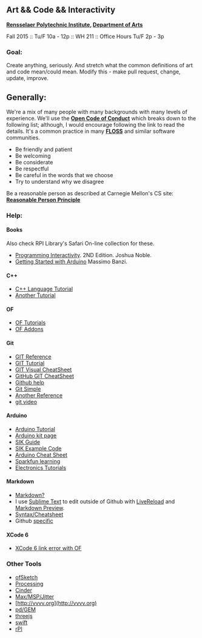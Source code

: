 ## Art && Code && Interactivity

__[Rensselaer Polytechnic Institute](http://www.rpi.edu), [Department of Arts](http://www.arts.rpi.edu)__

Fall 2015 :: Tu/F 10a - 12p :: WH 211 :: Office Hours Tu/F 2p - 3p

### Goal:
Create anything, seriously. And stretch what the common definitions of art and code mean/could mean. Modify this - make pull request, change, update, improve. 

## Generally:

We're a mix of many people with many backgrounds with many levels of experience. We'll use the __[Open Code of Conduct](http://todogroup.org/opencodeofconduct/)__ which breaks down to the following list; although, I would encourage following the link to read the details. It's a common practice in many __[FLOSS](https://en.wikipedia.org/wiki/Alternative_terms_for_free_software)__ and similar software communities.  

- Be friendly and patient
- Be welcoming
- Be considerate
- Be respectful
- Be careful in the words that we choose
- Try to understand why we disagree

Be a reasonable person as described at Carnegie Mellon's CS site: __[Reasonable Person Principle](http://www.cs.cmu.edu/~weigand/staff/)__

### Help:

#### Books
Also check RPI Library's Safari On-line collection for these.
- [Programming Interactivity](http://www.amazon.com/Programming-Interactivity-Joshua-Noble/dp/144931144X/ref=sr_1_1?ie=UTF8&qid=1377466182&sr=8-1&keywords=programming+interactivity). 2ND Edition. Joshua Noble.
- [Getting Started with Arduino](http://www.amazon.com/Getting-Started-Arduino-Massimo-Banzi/dp/1449309879/ref=pd_sim_b_13) Massimo Banzi.

#### C++
- [C++ Language Tutorial](http://www.cplusplus.com/doc/tutorial)
- [Another Tutorial](http://www.cprogramming.com/tutorial/)

#### OF
- [OF Tutorials](http://www.openframeworks.cc/tutorials/)
- [OF Addons](http://ofxaddons.com/)

#### Git
- [GIT Reference](http://gitref.org/)
- [GIT Tutorial](http://try.github.com/levels/1/challenges/1)
- [GIT Visual CheatSheet](http://ndpsoftware.com/git-cheatsheet.html)
- [GitHub GIT CheatSheet](https://education.github.com/git-cheat-sheet-education.pdf)
- [Github help](https://help.github.com/articles/good-resources-for-learning-git-and-github/)
- [Git Simple](http://rogerdudler.github.io/git-guide/)
- [Another Reference](http://marklodato.github.io/visual-git-guide/index-en.html)
- [git video](http://www.codeschool.com/courses/try-git)

#### Arduino
- [Arduino Tutorial](http://arduino.cc/en/Tutorial/HomePage)
- [Arduino kit page](https://www.sparkfun.com/products/retired/11227)
- [SIK Guide](http://dlnmh9ip6v2uc.cloudfront.net/datasheets/Kits/SFE03-0012-SIK.Guide-300dpi-01.pdf)
- [SIK Example Code](http://dlnmh9ip6v2uc.cloudfront.net/datasheets/Kits/SIK%20Guide%20Code.zip)
- [Arduino Cheat Sheet](https://learn.sparkfun.com/curriculum/8)
- [Sparkfun learning](https://learn.sparkfun.com)
- [Electronics Tutorials](https://learn.sparkfun.com/tutorials)

#### Markdown
 - [Markdown?](http://en.wikipedia.org/wiki/Markdown)
 - I use [Sublime Text](http://www.sublimetext.com) to edit outside of Github with [LiveReload](https://github.com/dz0ny/LiveReload-sublimetext2) and [Markdown Preview](https://github.com/revolunet/sublimetext-markdown-preview).
 - [Syntax/Cheatsheet](http://daringfireball.net/projects/markdown/syntax)
 - Github [specific](https://help.github.com/articles/github-flavored-markdown)

#### XCode 6 
- [XCode 6 link error with OF](http://forum.openframeworks.cc/t/xcode6-compile-issue/16507)

### Other Tools
 - [ofSketch](https://github.com/olab-io/ofSketch)
 - [Processing](https://processing.org)
 - [Cinder](http://libcinder.org)
 - [Max/MSP/Jitter](https://cycling74.com/products/max)
 - [http://vvvv.org](http://vvvv.org)
 - [pd/GEM](http://puredata.info)
 - [threejs](http://threejs.org)
 - [swift](https://developer.apple.com/swift/)
 - [rPI](https://www.raspberrypi.org)